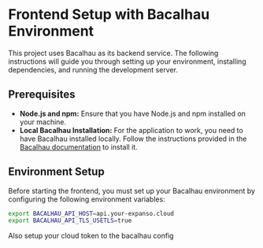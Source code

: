 # Frontend Setup with Bacalhau Environment

This project uses Bacalhau as its backend service. The following instructions will guide you through setting up your environment, installing dependencies, and running the development server.

## Prerequisites

- **Node.js and npm:** Ensure that you have Node.js and npm installed on your machine.
- **Local Bacalhau Installation:** For the application to work, you need to have Bacalhau installed locally. Follow the instructions provided in the [Bacalhau documentation](https://docs.bacalhau.org/) to install it.

## Environment Setup

Before starting the frontend, you must set up your Bacalhau environment by configuring the following environment variables:

```bash
export BACALHAU_API_HOST=api.your-expanso.cloud
export BACALHAU_API_TLS_USETLS=true
```

Also setup your cloud token to the bacalhau config
